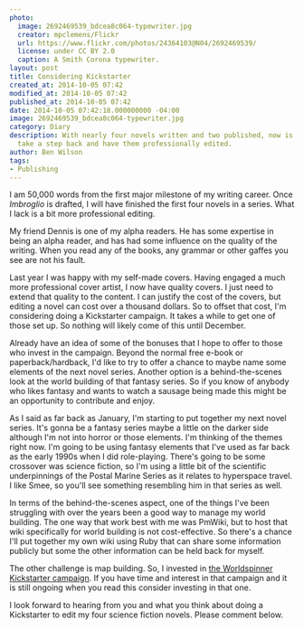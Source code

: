 ```yaml
---
photo:
  image: 2692469539_bdcea8c064-typewriter.jpg
  creator: mpclemens/Flickr
  url: https://www.flickr.com/photos/24364103@N04/2692469539/
  license: under CC BY 2.0
  caption: A Smith Corona typewriter.
layout: post
title: Considering Kickstarter
created_at: 2014-10-05 07:42
modified_at: 2014-10-05 07:42
published_at: 2014-10-05 07:42
date: 2014-10-05 07:42:18.000000000 -04:00
image: 2692469539_bdcea8c064-typewriter.jpg
category: Diary
description: With nearly four novels written and two published, now is the time to
  take a step back and have them professionally edited.
author: Ben Wilson
tags:
- Publishing
---
```

<!--Lead Paragraph-->
<!--http://www.url-encode-decode.com/-->
I am 50,000 words from the first major milestone of my writing career. Once *Imbroglio* is drafted, I will have finished the first four novels in a series. What I lack is a bit more professional editing.

<!-- more -->
My friend Dennis is one of my alpha readers. He has some expertise in being an alpha reader, and has had some influence on the quality of the writing. When you read any of the books, any grammar or other gaffes you see are not his fault.

Last year I was happy with my self-made covers. Having engaged a much more professional cover artist, I now have quality covers. I just need to extend that quality to the content. I can justify the cost of the covers, but editing a novel can cost over a thousand dollars. So to offset that cost, I'm considering doing a Kickstarter campaign. It takes a while to get one of those set up. So nothing will likely come of this until December.

Already have an idea of some of the bonuses that I hope to offer to those who invest in the campaign. Beyond the normal free e-book or paperback/hardback, I'd like to try to offer a chance to maybe name some elements of the next novel series. Another option is a behind-the-scenes look at the world building of that fantasy series. So if you know of anybody who likes fantasy and wants to watch a sausage being made this might be an opportunity to contribute and enjoy.

As I said as far back as January, I'm starting to put together my next novel series. It's gonna be a fantasy series maybe a little on the darker side although I'm not into horror or those elements. I'm thinking of the themes right now. I'm going to be using fantasy elements that I've used as far back as the early 1990s when I did role-playing. There's going to be some crossover was science fiction, so I'm using a little bit of the scientific underpinnings of the Postal Marine Series as it relates to hyperspace travel. I like Smee, so you'll see something resembling him in that series as well.

In terms of the behind-the-scenes aspect, one of the things I've been struggling with over the years been a good way to manage my world building. The one way that work best with me was PmWiki, but to host that wiki specifically for world building is not cost-effective. So there's a chance I'll put together my own wiki using Ruby that can share some information publicly but some the other information can be held back for myself.

The other challenge is map building. So, I invested in [the Worldspinner Kickstarter campaign](https://www.kickstarter.com/projects/worldspinner/worldspinner-fantasy-rpg-worldbuilder-and-map-make). If you have time and interest in that campaign and it is still ongoing when you read this consider investing in that one.

I look forward to hearing from you and what you think about doing a Kickstarter to edit my four science fiction novels. Please comment below.
